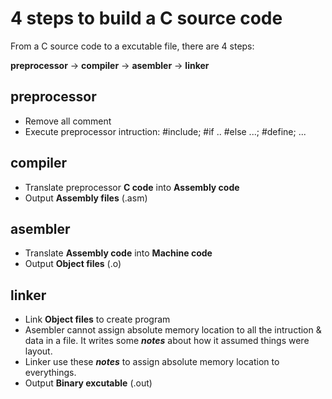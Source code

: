 # 4 steps to build a C source code

From a C source code to a excutable file, there are 4 steps: 

__preprocessor__ -> __compiler__ -> __asembler__ -> __linker__

## preprocessor
- Remove all comment
- Execute preprocessor intruction: #include; #if .. #else ...; #define; ...

## compiler
- Translate preprocessor **C code** into **Assembly code**
- Output **Assembly files** (.asm)

## asembler
- Translate **Assembly code** into **Machine code**
- Output **Object files** (.o)

## linker
- Link **Object files** to create program
- Asembler cannot assign absolute memory location to all the intruction & data in a file. It writes some ***notes*** about how it assumed things were layout.
- Linker use these ***notes*** to assign absolute memory location to everythings.
- Output **Binary excutable** (.out)
